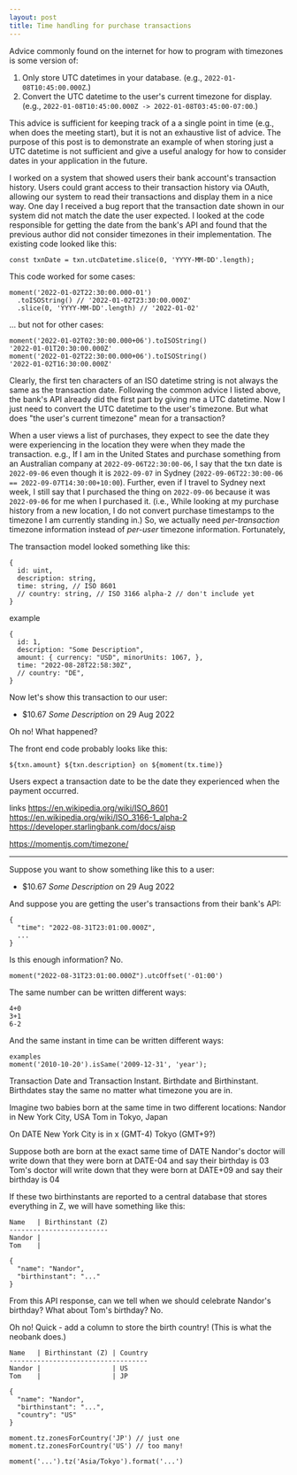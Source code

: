 ```yaml
---
layout: post
title: Time handling for purchase transactions
---
```


Advice commonly found on the internet for how to program with timezones is some
version of:
1. Only store UTC datetimes in your database. (e.g.,
   `2022-01-08T10:45:00.000Z`.)
2. Convert the UTC datetime to the user's current timezone for display. (e.g.,
   `2022-01-08T10:45:00.000Z -> 2022-01-08T03:45:00-07:00`.)

This advice is sufficient for keeping track of a a single point in time (e.g.,
when does the meeting start), but it is not an exhaustive list of advice. The
purpose of this post is to demonstrate an example of when storing just a UTC
datetime is not sufficient and give a useful analogy for how to consider dates
in your application in the future.

I worked on a system that showed users their bank account's transaction
history. Users could grant access to their transaction history via OAuth,
allowing our system to read their transactions and display them in a nice way.
One day I received a bug report that the transaction date shown in our system
did not match the date the user expected. I looked at the code responsible for
getting the date from the bank's API and found that the previous author did not
consider timezones in their implementation. The existing code looked like this:

```
const txnDate = txn.utcDatetime.slice(0, 'YYYY-MM-DD'.length);
```

This code worked for some cases:
```
moment('2022-01-02T22:30:00.000-01')
  .toISOString() // '2022-01-02T23:30:00.000Z'
  .slice(0, 'YYYY-MM-DD'.length) // '2022-01-02'
```

... but not for other cases:
```
moment('2022-01-02T02:30:00.000+06').toISOString()
'2022-01-01T20:30:00.000Z'
moment('2022-01-02T22:30:00.000+06').toISOString()
'2022-01-02T16:30:00.000Z'
```

Clearly, the first ten characters of an ISO datetime string is not always the
same as the transaction date.
Following the common advice I listed above, the bank's API already did the
first part by giving me a UTC datetime. Now I just need to convert the UTC
datetime to the user's timezone. But what does "the user's current timezone"
mean for a transaction?

  When a user views a list of purchases,
  they expect to see the date they were experiencing in the location they
  were when they made the transaction.
  e.g., If I am in the United States and purchase something from an Australian
  company at `2022-09-06T22:30:00-06`, I say that the txn date is
  `2022-09-06` even though it is `2022-09-07` in Sydney
  (`2022-09-06T22:30:00-06 == 2022-09-07T14:30:00+10:00`).
  Further, even if I travel to Sydney next week, I still say that I
  purchased the thing on `2022-09-06` because it was `2022-09-06` for me when I
  purchased it. (i.e., While looking at my purchase history from a new
  location, I do not convert purchase timestamps to the timezone I am currently
  standing in.)
  So, we actually need _per-transaction_ timezone information instead of
  _per-user_ timezone information. Fortunately, 

The transaction model looked something like this:

```
{
  id: uint,
  description: string,
  time: string, // ISO 8601
  // country: string, // ISO 3166 alpha-2 // don't include yet
}
```

example
```
{
  id: 1,
  description: "Some Description",
  amount: { currency: "USD", minorUnits: 1067, },
  time: "2022-08-28T22:58:30Z",
  // country: "DE",
}
```

Now let's show this transaction to our user:
- $10.67 _Some Description_ on 29 Aug 2022

Oh no! What happened?

The front end code probably looks like this:
```
${txn.amount} ${txn.description} on ${moment(tx.time)}
```

Users expect a transaction date to be the date they experienced when the
payment occurred.

links
https://en.wikipedia.org/wiki/ISO_8601
https://en.wikipedia.org/wiki/ISO_3166-1_alpha-2
https://developer.starlingbank.com/docs/aisp

https://momentjs.com/timezone/

---

Suppose you want to show something like this to a user:
- $10.67 _Some Description_ on 29 Aug 2022

And suppose you are getting the user's transactions from their bank's API:
```
{
  "time": "2022-08-31T23:01:00.000Z",
  ...
}
```

Is this enough information? No.

```
moment("2022-08-31T23:01:00.000Z").utcOffset('-01:00')
```

The same number can be written different ways:
```
4+0
3+1
6-2
```

And the same instant in time can be written different ways:
```
examples
moment('2010-10-20').isSame('2009-12-31', 'year');
```

Transaction Date and Transaction Instant.
Birthdate and Birthinstant.
Birthdates stay the same no matter what timezone you are in.

Imagine two babies born at the same time in two different locations:
Nandor in New York City, USA
Tom in Tokyo, Japan

On DATE New York City is in x (GMT-4)
Tokyo (GMT+9?)

Suppose both are born at the exact same time of DATE
Nandor's doctor will write down that they were born at DATE-04 and say their birthday is 03
Tom's doctor will write down that they were born at DATE+09 and say their birthday is 04

If these two birthinstants are reported to a central database that stores everything
in Z, we will have something like this:

```
Name   | Birthinstant (Z)
-------------------------
Nandor |
Tom    |
```

```
{
  "name": "Nandor",
  "birthinstant": "..."
}
```

From this API response, can we tell when we should celebrate Nandor's birthday?
What about Tom's birthday?
  No.

Oh no! Quick - add a column to store the birth country!
(This is what the neobank does.)

```
Name   | Birthinstant (Z) | Country
-----------------------------------
Nandor |                  | US
Tom    |                  | JP
```

```
{
  "name": "Nandor",
  "birthinstant": "...",
  "country": "US"
}
```

```
moment.tz.zonesForCountry('JP') // just one
moment.tz.zonesForCountry('US') // too many!

moment('...').tz('Asia/Tokyo').format('...')
```
